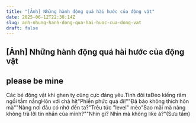 ```yaml
---
title: "[Ảnh] Những hành động quá hài hước của động vật"
date: 2025-06-12T22:38:14Z
slug: anh-nhung-hanh-dong-qua-hai-huoc-cua-dong-vat
draft: false
---
```


## [Ảnh] Những hành động quá hài hước của động vật

## please be mine

Các bé động vật khi ghen tỵ cũng cực đáng yêu.Tình đôi taĐeo kiếng râm ngồi tắm nắngHôn với chả hít"Phiền phức quá đi!""Đã bảo không thích hôn mà""Nàng nơi đâu có nhớ đến ta?"Trêu tức "level" mèo"Sao mãi mà nàng không trả lời tin nhắn của mình?""Nhìn gì? Nhìn mà không like à?"(Sưu tầm)